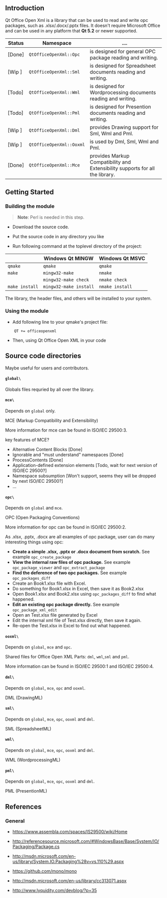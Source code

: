 ## Introduction

Qt Office Open Xml is a library that can be used to read and write opc packages,
such as .xlsx/.docx/.pptx files. It doesn't require
Microsoft Office and can be used in any platform that **Qt 5.2** or newer supported.

|Status | Namespace                  |   ....                                                                        |
|-------|----------------------------|------------------------------------------------------------------------------ |
| [Done]|```QtOfficeOpenXml::Opc```  |is designed for general OPC package reading and writing.  |
| [Wip ]|```QtOfficeOpenXml::Sml```  |is designed for Spreadsheet documents reading and writing.|
| [Todo]|```QtOfficeOpenXml::Wml```  |is designed for Wordprocessing documents reading and writing.|
| [Todo]|```QtOfficeOpenXml::Pml```  |is designed for Presention documents reading and writing.|
| [Wip ]|```QtOfficeOpenXml::Dml```  |provides Drawing support for Sml, Wml and Pml.|
| [Wip ]|```QtOfficeOpenXml::Ooxml```|is used by Dml, Sml, Wml and Pml.|
| [Done]|```QtOfficeOpenXml::Mce```  |provides Markup Compatibility and Extensibility supports for all the library.|

## Getting Started

### Building the module

> **Note**: Perl is needed in this step.

* Download the source code.

* Put the source code in any directory you like

* Run following command at the toplevel directory of the project:

|                    | Windows Qt MINGW           | Windows Qt MSVC     |
|--------------------|----------------------------|---------------------|
| ```qmake```        | ```qmake```                | ```qmake```         |
| ```make```         | ```mingw32-make```         | ```nmake```         |
|                    | ```mingw32-make check```   | ```nmake check```   |
| ```make install``` | ```mingw32-make install``` | ```nmake install``` |


The library, the header files, and others will be installed to your system.

### Using the module

* Add following line to your qmake's project file:

```
    QT += officeopenxml
```

* Then, using Qt Office Open XML in your code

## Source code directories

Maybe useful for users and contributors.

#### ```global\```

Globals files requried by all over the library.

#### ```mce\```

Depends on ```global``` only.

MCE (Markup Compatibility and Extensibility)

More information for mce can be found in ISO/IEC 29500:3.

key features of MCE?

* Alternative Content Blocks [Done]
* Ignorable and "must understand" namespaces [Done]
* ProcessContents [Done]
* Application-defined extension elements [Todo, wait for next version of ISO/IEC 29500?]
* Namespace subsumption [Won't support, seems they will be dropped by next ISO/IEC 29500?]
* ...

#### ```opc\```

Depends on ```global``` and ```mce```.

OPC (Open Packaging Conventions)

More information for opc can be found in ISO/IEC 29500:2.

As .xlsx, .pptx, .docx are all examples of opc package, user can do many interesting things using opc:

* **Create a simple .xlsx, .pptx or .docx document from scratch.** See example ```opc_create_package```
* **View the internal raw files of opc package.** See example ```opc_package_viewer``` and ```opc_extract_package```
* **Find the deference of two opc packages.** See example ```opc_packages_diff```
 * Create an Book1.xlsx file with Excel.
 * Do something for Book1.xlsx in Excel, then save it as Book2.xlsx
 * Open Book1.xlsx and Book2.xlsx using ```opc_packages_diff``` to find what happened.
* **Edit an existing opc package directly.** See example ```opc_package_xml_edit```
 * Open an Test.xlsx file generated by Excel
 * Edit the internal xml file of Test.xlsx directly, then save it again.
 * Re-open the Test.xlsx in Excel to find out what happened.

#### ```ooxml\```

Depends on ```global```, ```mce``` and ```opc```.

Shared files for Office Open XML Parts: ```dml```, ```wml```,```sml``` and ```pml```.

More information can be found in ISO/IEC 29500:1 and ISO/IEC 29500:4.

#### ```dml\```

Depends on ```global```, ```mce```, ```opc``` and ```ooxml```.

DML (DrawingML)

#### ```sml\```

Depends on ```global```, ```mce```, ```opc```, ```ooxml``` and ```dml```.

SML (SpreadsheetML)

#### ```wml\```

Depends on ```global```, ```mce```, ```opc```, ```ooxml``` and ```dml```.

WML (WordprocessingML)

#### ```pml\```

Depends on ```global```, ```mce```, ```opc```, ```ooxml``` and ```dml```.

PML (PresentionML)

## References

### General

* https://www.assembla.com/spaces/IS29500/wiki/Home

* http://referencesource.microsoft.com/#WindowsBase/Base/System/IO/Packaging/Package.cs
* http://msdn.microsoft.com/en-us/library/System.IO.Packaging%28v=vs.110%29.aspx
* https://github.com/mono/mono

* http://msdn.microsoft.com/en-us/library/cc313071.aspx
* http://www.lyquidity.com/devblog/?p=35
